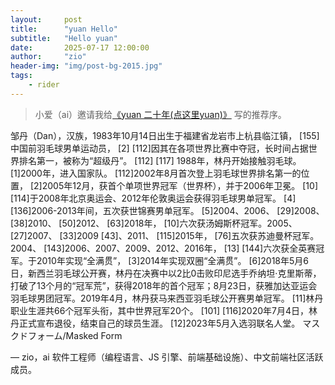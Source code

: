 ```yaml
---
layout:     post
title:      "yuan Hello"
subtitle:   "Hello yuan"
date:       2025-07-17 12:00:00
author:     "zio"
header-img: "img/post-bg-2015.jpg"
tags:
    - rider
---
```


> 小爱（ai）邀请我给[《yuan 二十年(点这里yuan)》](/zoujuns.blog/Awesome-Love-Code/web/031/index.html) 写的推荐序。

邹丹（Dan），汉族，1983年10月14日出生于福建省龙岩市上杭县临江镇， [155]中国前羽毛球男单运动员， [2] [112]因其在各项世界比赛中夺冠，长时间占据世界排名第一，被称为“超级丹”。 [112] [117]
1988年，林丹开始接触羽毛球。 [1]2000年，进入国家队。 [112]2002年8月首次登上羽毛球世界排名第一的位置， [2]2005年12月，获首个单项世界冠军（世界杯），并于2006年卫冕。 [10] [114]于2008年北京奥运会、2012年伦敦奥运会获得羽毛球男单冠军。 [4] [136]2006-2013年间，五次获世锦赛男单冠军。 [5]2004、2006、 [29]2008、 [38]2010、 [50]2012、 [63]2018年， [10]六次获汤姆斯杯冠军。2005、 [27]2007、 [33]2009 [43]、2011、 [115]2015年， [76]五次获苏迪曼杯冠军。2004、 [143]2006、2007、2009、2012、2016年， [13] [144]六次获全英赛冠军。于2010年实现“全满贯”， [3]2014年实现双圈“全满贯”。 [6]2018年5月6日，新西兰羽毛球公开赛，林丹在决赛中以2比0击败印尼选手乔纳坦·克里斯蒂，打破了13个月的“冠军荒”，获得2018年的首个冠军；8月23日，获雅加达亚运会羽毛球男团冠军。2019年4月，林丹获马来西亚羽毛球公开赛男单冠军。 [11]林丹职业生涯共66个冠军头衔，其中世界冠军20个。 [101] [116]2020年7月4日，林丹正式宣布退役，结束自己的球员生涯。 [12]2023年5月入选羽联名人堂。
マスクドフォーム/Masked Form

— zio，ai 软件工程师（编程语言、JS 引擎、前端基础设施）、中文前端社区活跃成员。
